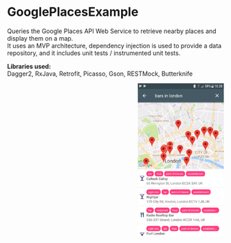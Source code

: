 # GooglePlacesExample
<p>
Queries the Google Places API Web Service to retrieve nearby places and display them on a map.</br>
It uses an MVP architecture, dependency injection is used to provide a data repository, and it includes unit tests / instrumented unit tests.
<p>
<b>Libraries used:</b></br>
Dagger2, RxJava, Retrofit, Picasso, Gson, RESTMock, Butterknife
</p>

<img src="https://raw.githubusercontent.com/AL-G/GooglePlacesExample/master/search_screen.png" alt="A screenshot illustratrating the UI of the app" width="200" style="display: inline; float: right"/>
